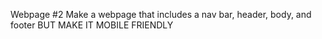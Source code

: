 Webpage #2
Make a webpage that includes a nav bar, header, body, and footer
BUT MAKE IT MOBILE FRIENDLY